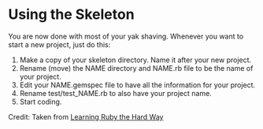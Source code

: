 # Using the Skeleton

You are now done with most of your yak shaving. Whenever you want to start a new project, just do this:

1. Make a copy of your skeleton directory. Name it after your new project.
1. Rename (move) the NAME directory and NAME.rb file to be the name of your project.
1. Edit your NAME.gemspec file to have all the information for your project.
1. Rename test/test_NAME.rb to also have your project name.
1. Start coding.

Credit: Taken from [Learning Ruby the Hard Way](http://ruby.learncodethehardway.org/book/ex46.html)